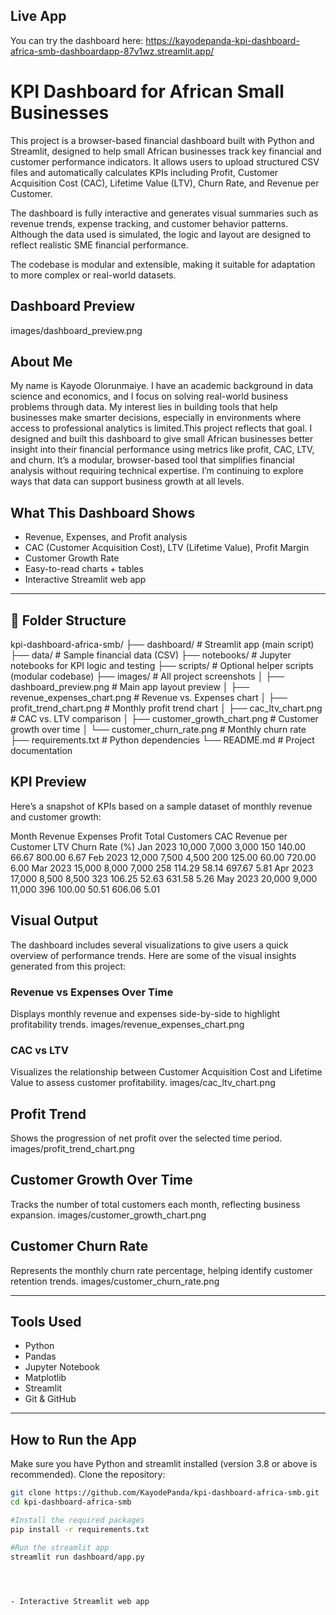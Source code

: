 ## Live App
You can try the dashboard here: https://kayodepanda-kpi-dashboard-africa-smb-dashboardapp-87v1wz.streamlit.app/

# KPI Dashboard for African Small Businesses

This project is a browser-based financial dashboard built with Python and Streamlit, designed to help small African businesses track key financial and customer performance indicators. It allows users to upload structured CSV files and automatically calculates KPIs including Profit, Customer Acquisition Cost (CAC), Lifetime Value (LTV), Churn Rate, and Revenue per Customer.

The dashboard is fully interactive and generates visual summaries such as revenue trends, expense tracking, and customer behavior patterns. Although the data used is simulated, the logic and layout are designed to reflect realistic SME financial performance.

The codebase is modular and extensible, making it suitable for adaptation to more complex or real-world datasets.

## Dashboard Preview
images/dashboard_preview.png

## About Me

My name is Kayode Olorunmaiye. I have an academic background in data science and economics, and I focus on solving real-world business problems through data. My interest lies in building tools that help businesses make smarter decisions, especially in environments where access to professional analytics is limited.This project reflects that goal. 
I designed and built this dashboard to give small African businesses better insight into their financial performance using metrics like profit, CAC, LTV, and churn. It’s a modular, browser-based tool that simplifies financial analysis without requiring technical expertise. I’m continuing to explore ways that data can support business growth at all levels.


## What This Dashboard Shows

- Revenue, Expenses, and Profit analysis
- CAC (Customer Acquisition Cost), LTV (Lifetime Value), Profit Margin
- Customer Growth Rate
- Easy-to-read charts + tables
- Interactive Streamlit web app

---

## 📁 Folder Structure

kpi-dashboard-africa-smb/
├── dashboard/               # Streamlit app (main script)
├── data/                    # Sample financial data (CSV)
├── notebooks/               # Jupyter notebooks for KPI logic and testing
├── scripts/                 # Optional helper scripts (modular codebase)
├── images/                  # All project screenshots
│   ├── dashboard_preview.png      # Main app layout preview
│   ├── revenue_expenses_chart.png # Revenue vs. Expenses chart
│   ├── profit_trend_chart.png     # Monthly profit trend chart
│   ├── cac_ltv_chart.png          # CAC vs. LTV comparison
│   ├── customer_growth_chart.png  # Customer growth over time
│   └── customer_churn_rate.png    # Monthly churn rate
├── requirements.txt         # Python dependencies
└── README.md                # Project documentation




## KPI Preview

Here’s a snapshot of KPIs based on a sample dataset of monthly revenue and customer growth:

  Month	    Revenue	 Expenses  Profit  Total Customers	 CAC	    Revenue per Customer   LTV	    Churn Rate (%)
Jan 2023	10,000	 7,000	  3,000	    150	             140.00	       66.67	           800.00	      6.67
Feb 2023	12,000	 7,500	  4,500	    200	             125.00	       60.00	           720.00	      6.00
Mar 2023	15,000	 8,000	  7,000	    258	             114.29	       58.14	           697.67	      5.81
Apr 2023	17,000	 8,500	  8,500	    323	             106.25	       52.63	           631.58	      5.26
May 2023	20,000	 9,000	  11,000	396	             100.00	       50.51	           606.06	      5.01

##  Visual Output

The dashboard includes several visualizations to give users a quick overview of performance trends.
Here are some of the visual insights generated from this project:

###  Revenue vs Expenses Over Time  
Displays monthly revenue and expenses side-by-side to highlight profitability trends.
images/revenue_expenses_chart.png

### CAC vs LTV  
Visualizes the relationship between Customer Acquisition Cost and Lifetime Value to assess customer profitability.
images/cac_ltv_chart.png

## Profit Trend
Shows the progression of net profit over the selected time period.
images/profit_trend_chart.png

## Customer Growth Over Time
Tracks the number of total customers each month, reflecting business expansion.
images/customer_growth_chart.png

## Customer Churn Rate

Represents the monthly churn rate percentage, helping identify customer retention trends.
images/customer_churn_rate.png


---

##  Tools Used

- Python
- Pandas
- Jupyter Notebook
- Matplotlib
- Streamlit
- Git & GitHub

---

## How to Run the App

Make sure you have Python and streamlit installed (version 3.8 or above is recommended).
Clone the repository:

```bash
git clone https://github.com/KayodePanda/kpi-dashboard-africa-smb.git
cd kpi-dashboard-africa-smb

#Install the required packages 
pip install -r requirements.txt

#Run the streamlit app 
streamlit run dashboard/app.py




- Interactive Streamlit web app

